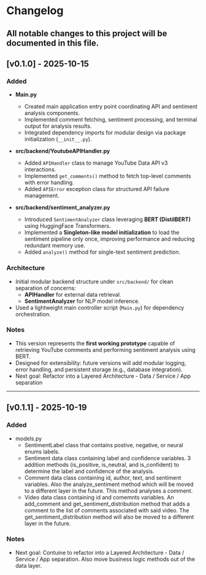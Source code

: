 # Changelog

All notable changes to this project will be documented in this file.  
---

## [v0.1.0] - 2025-10-15
### Added
- **Main.py**
  - Created main application entry point coordinating API and sentiment analysis components.
  - Implemented comment fetching, sentiment processing, and terminal output for analysis results.
  - Integrated dependency imports for modular design via package initialization (`__init__.py`).

- **src/backend/YoutubeAPIHandler.py**
  - Added `APIHandler` class to manage YouTube Data API v3 interactions.
  - Implemented `get_comments()` method to fetch top-level comments with error handling.
  - Added `APIError` exception class for structured API failure management.

- **src/backend/sentiment_analyzer.py**
  - Introduced `SentimentAnalyzer` class leveraging **BERT (DistilBERT)** using HuggingFace Transformers.
  - Implemented a **Singleton-like model initialization** to load the sentiment pipeline only once, improving performance and reducing redundant memory use.
  - Added `analyze()` method for single-text sentiment prediction.

### Architecture
- Initial modular backend structure under `src/backend/` for clean separation of concerns:
  - **APIHandler** for external data retrieval.
  - **SentimentAnalyzer** for NLP model inference.
- Used a lightweight main controller script (`Main.py`) for dependency orchestration.

### Notes
- This version represents the **first working prototype** capable of retrieving YouTube comments and performing sentiment analysis using BERT.
- Designed for extensibility: future versions will add modular logging, error handling, and persistent storage (e.g., database integration).
- Next goal: Refactor into a Layered Architecture - Data / Service / App separation

---


## [v0.1.1] - 2025-10-19
### Added
- models.py
  - SentimentLabel class that contains postive, negative, or neural enums labels.
  - Sentiment data class containing label and confidence variables. 3 addition methods (is_positive, is_neutral, and is_confident) to determine the label and confidence of the analysis.
  - Comment data class containing id, author, text, and sentiment variables. Also the analyze_sentiment method which will be moved to a different layer in the future. This method analyses a comment.
  -  Video data class containing id and comemnts variables. An add_comment and get_sentiment_distribution method that adds a comment to the list of comments associated with said video. The get_sentiment_distribution method will also be moved to a different layer in the future. 

### Notes
- Next goal: Contuine to refactor into a Layered Architecture - Data / Service / App separation. Also move business logic methods out of the data layer.
